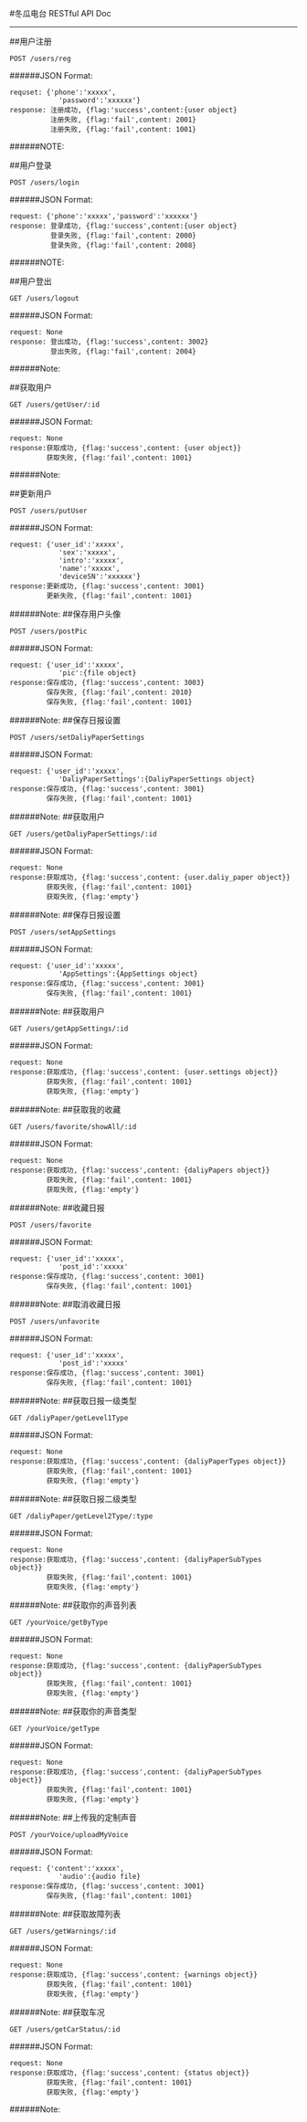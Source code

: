 #冬瓜电台 RESTful API Doc

-------
##用户注册

```
POST /users/reg
```
######JSON Format:
```
requset: {'phone':'xxxxx',
			'password':'xxxxxx'}
response: 注册成功, {flag:'success',content:{user object}
          注册失败, {flag:'fail',content: 2001}
          注册失败, {flag:'fail',content: 1001}
```
######NOTE: 


##用户登录
```
POST /users/login
```
######JSON Format:
```
request: {'phone':'xxxxx','password':'xxxxxx'}
response: 登录成功, {flag:'success',content:{user object}
          登录失败, {flag:'fail',content: 2000}
          登录失败, {flag:'fail',content: 2008}
```
######NOTE: 

##用户登出
```
GET /users/logout
```
######JSON Format:
```
request: None
response: 登出成功, {flag:'success',content: 3002}
          登出失败, {flag:'fail',content: 2004}
```
######Note:

##获取用户
```
GET /users/getUser/:id
```
######JSON Format:
```
request: None
response:获取成功, {flag:'success',content: {user object}}
         获取失败, {flag:'fail',content: 1001}
```
######Note:

##更新用户
```
POST /users/putUser
```
######JSON Format:
```
request: {'user_id':'xxxxx',
			'sex':'xxxxx',
			'intro':'xxxxx',
			'name':'xxxxx',
			'deviceSN':'xxxxxx'}
response:更新成功, {flag:'success',content: 3001}
         更新失败, {flag:'fail',content: 1001}
```
######Note:
##保存用户头像
```
POST /users/postPic
```
######JSON Format:
```
request: {'user_id':'xxxxx',
			'pic':{file object}
response:保存成功, {flag:'success',content: 3003}
         保存失败, {flag:'fail',content: 2010}
         保存失败, {flag:'fail',content: 1001}
```
######Note:
##保存日报设置
```
POST /users/setDaliyPaperSettings
```
######JSON Format:
```
request: {'user_id':'xxxxx',
			'DaliyPaperSettings':{DaliyPaperSettings object}
response:保存成功, {flag:'success',content: 3001}
         保存失败, {flag:'fail',content: 1001}
```
######Note:
##获取用户
```
GET /users/getDaliyPaperSettings/:id
```
######JSON Format:
```
request: None
response:获取成功, {flag:'success',content: {user.daliy_paper object}}
         获取失败, {flag:'fail',content: 1001}
         获取失败, {flag:'empty'}
```
######Note:
##保存日报设置
```
POST /users/setAppSettings
```
######JSON Format:
```
request: {'user_id':'xxxxx',
			'AppSettings':{AppSettings object}
response:保存成功, {flag:'success',content: 3001}
         保存失败, {flag:'fail',content: 1001}
```
######Note:
##获取用户
```
GET /users/getAppSettings/:id
```
######JSON Format:
```
request: None
response:获取成功, {flag:'success',content: {user.settings object}}
         获取失败, {flag:'fail',content: 1001}
         获取失败, {flag:'empty'}
```
######Note:
##获取我的收藏
```
GET /users/favorite/showAll/:id
```
######JSON Format:
```
request: None
response:获取成功, {flag:'success',content: {daliyPapers object}}
         获取失败, {flag:'fail',content: 1001}
         获取失败, {flag:'empty'}
```
######Note:
##收藏日报
```
POST /users/favorite
```
######JSON Format:
```
request: {'user_id':'xxxxx',
			'post_id':'xxxxx'
response:保存成功, {flag:'success',content: 3001}
         保存失败, {flag:'fail',content: 1001}
```
######Note:
##取消收藏日报
```
POST /users/unfavorite
```
######JSON Format:
```
request: {'user_id':'xxxxx',
			'post_id':'xxxxx'
response:保存成功, {flag:'success',content: 3001}
         保存失败, {flag:'fail',content: 1001}
```
######Note:
##获取日报一级类型
```
GET /daliyPaper/getLevel1Type
```
######JSON Format:
```
request: None
response:获取成功, {flag:'success',content: {daliyPaperTypes object}}
         获取失败, {flag:'fail',content: 1001}
         获取失败, {flag:'empty'}
```
######Note:
##获取日报二级类型
```
GET /daliyPaper/getLevel2Type/:type
```
######JSON Format:
```
request: None
response:获取成功, {flag:'success',content: {daliyPaperSubTypes object}}
         获取失败, {flag:'fail',content: 1001}
         获取失败, {flag:'empty'}
```
######Note:
##获取你的声音列表
```
GET /yourVoice/getByType
```
######JSON Format:
```
request: None
response:获取成功, {flag:'success',content: {daliyPaperSubTypes object}}
         获取失败, {flag:'fail',content: 1001}
         获取失败, {flag:'empty'}
```
######Note:
##获取你的声音类型
```
GET /yourVoice/getType
```
######JSON Format:
```
request: None
response:获取成功, {flag:'success',content: {daliyPaperSubTypes object}}
         获取失败, {flag:'fail',content: 1001}
         获取失败, {flag:'empty'}
```
######Note:
##上传我的定制声音
```
POST /yourVoice/uploadMyVoice
```
######JSON Format:
```
request: {'content':'xxxxx',
			'audio':{audio file}
response:保存成功, {flag:'success',content: 3001}
         保存失败, {flag:'fail',content: 1001}
```
######Note:
##获取故障列表
```
GET /users/getWarnings/:id
```
######JSON Format:
```
request: None
response:获取成功, {flag:'success',content: {warnings object}}
         获取失败, {flag:'fail',content: 1001}
         获取失败, {flag:'empty'}
```
######Note:
##获取车况
```
GET /users/getCarStatus/:id
```
######JSON Format:
```
request: None
response:获取成功, {flag:'success',content: {status object}}
         获取失败, {flag:'fail',content: 1001}
         获取失败, {flag:'empty'}
```
######Note: